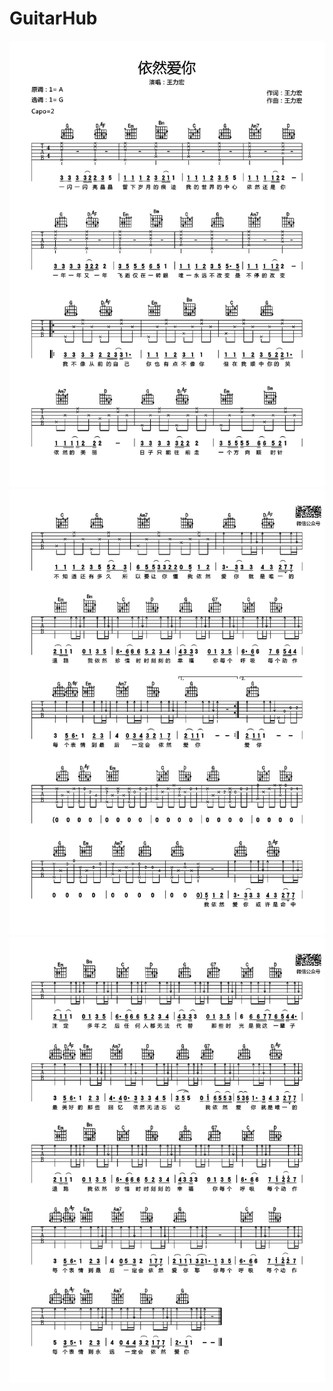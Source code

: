 # GuitarHub

![王力宏《依然爱你》吉他谱_G调高清版_0](./王力宏《依然爱你》吉他谱_G调高清版_0.jpg)
![王力宏《依然爱你》吉他谱_G调高清版_1](./王力宏《依然爱你》吉他谱_G调高清版_1.jpg)
![王力宏《依然爱你》吉他谱_G调高清版_2](./王力宏《依然爱你》吉他谱_G调高清版_2.jpg)
